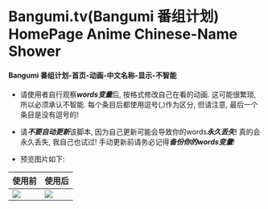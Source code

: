 Bangumi.tv(Bangumi 番组计划) HomePage Anime Chinese-Name Shower
==============
#### Bangumi 番组计划-首页-动画-中文名称-显示-不智能

- 请使用者自行观察***words变量***后, 按格式修改自己在看的动画.
这可能很繁琐, 所以必须承认不智能.
每个条目后都使用逗号(,)作为区分, 但请注意, 最后一个条目是没有逗号的!

- 请***不要自动更新***该脚本, 因为自己更新可能会导致你的words***永久丢失***!
真的会永久丢失, 我自己也试过!
手动更新前请务必记得***备份你的words变量***!

- 预览图片如下:

使用前 | 使用后
------------ | -------------
![](https://raw.githubusercontent.com/zheung/userscript/master/greasyfork/4794/preview01.png) | ![](https://raw.githubusercontent.com/zheung/userscript/master/greasyfork/4794/preview02.png)